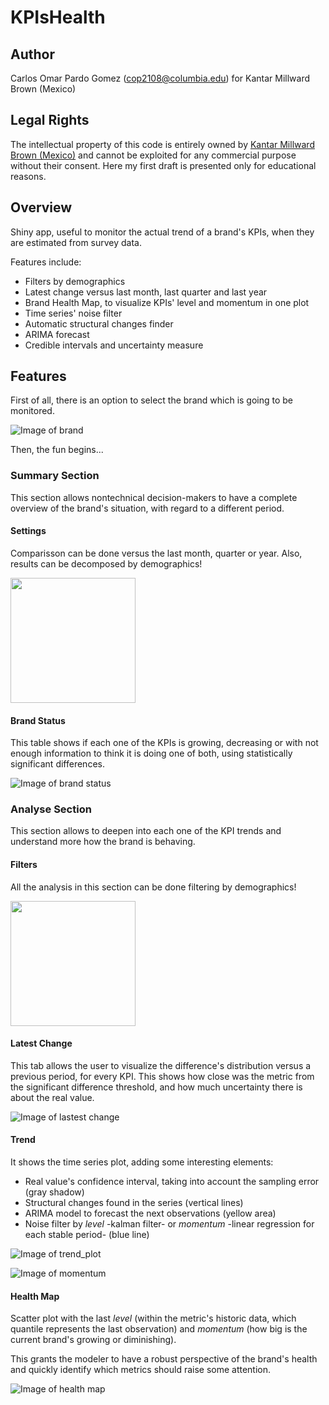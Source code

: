 # KPIsHealth

## Author

Carlos Omar Pardo Gomez (cop2108@columbia.edu) for Kantar Millward Brown (Mexico)

## Legal Rights

The intellectual property of this code is entirely owned by [Kantar Millward Brown (Mexico)](http://www.millwardbrown.com/mb-global/get-in-touch/office-locations/mexico) and cannot be exploited for any commercial purpose without their consent. Here my first draft is presented only for educational reasons.

## Overview

Shiny app, useful to monitor the actual trend of a brand's KPIs, when they are estimated from survey data.

Features include:
- Filters by demographics
- Latest change versus last month, last quarter and last year
- Brand Health Map, to visualize KPIs' level and momentum in one plot
- Time series' noise filter
- Automatic structural changes finder
- ARIMA forecast
- Credible intervals and uncertainty measure

## Features

First of all, there is an option to select the brand which is going to be monitored.

![Image of brand](https://github.com/opardo/KPIsHealth/blob/master/KPIsHealth/images/brand.png)

Then, the fun begins...

### Summary Section

This section allows nontechnical decision-makers to have a complete overview of the brand's situation, with regard to a different period.

#### Settings

Comparisson can be done versus the last month, quarter or year. Also, results can be decomposed by demographics!

<img src="https://github.com/opardo/KPIsHealth/blob/master/KPIsHealth/images/summary_settings.png" width="200">

#### Brand Status

This table shows if each one of the KPIs is growing, decreasing or with not enough information to think it is doing one of both, using statistically significant differences.

![Image of brand status](https://github.com/opardo/KPIsHealth/blob/master/KPIsHealth/images/brand_status.png)

### Analyse Section

This section allows to deepen into each one of the KPI trends and understand more how the brand is behaving.

#### Filters

All the analysis in this section can be done filtering by demographics!

<img src="https://github.com/opardo/KPIsHealth/blob/master/KPIsHealth/images/filters.png" width="200">

#### Latest Change

This tab allows the user to visualize the difference's distribution versus a previous period, for every KPI. This shows how close was the metric from the significant difference threshold, and how much uncertainty there is about the real value.

![Image of lastest change](https://github.com/opardo/KPIsHealth/blob/master/KPIsHealth/images/latest_change.png)

#### Trend

It shows the time series plot, adding some interesting elements:

- Real value's confidence interval, taking into account the sampling error (gray shadow)
- Structural changes found in the series (vertical lines)
- ARIMA model to forecast the next observations (yellow area)
- Noise filter by _level_ -kalman filter- or _momentum_ -linear regression for each stable period- (blue line)

![Image of trend_plot](https://github.com/opardo/KPIsHealth/blob/master/KPIsHealth/images/trend_plot.png)

![Image of momentum](https://github.com/opardo/KPIsHealth/blob/master/KPIsHealth/images/momentum.png)


#### Health Map

Scatter plot with the last _level_ (within the metric's historic data, which quantile represents the last observation) and _momentum_ (how big is the current brand's growing or diminishing).

This grants the modeler to have a robust perspective of the brand's health and quickly identify which metrics should raise some attention.

![Image of health map](https://github.com/opardo/KPIsHealth/blob/master/KPIsHealth/images/brand_health_map.png)


